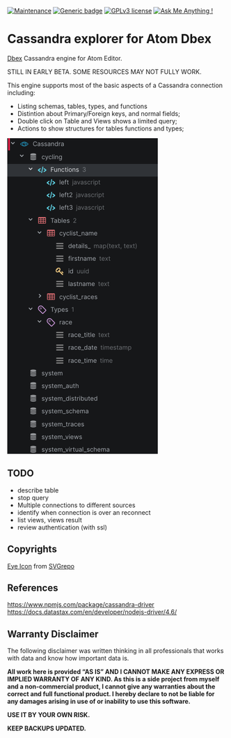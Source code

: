 [![Maintenance](https://img.shields.io/badge/Maintained%3F-yes-green.svg)](https://bitbucket.org/lbesson/ansi-colors)
[![Generic badge](https://img.shields.io/badge/Status-Early_BETA-red.svg)](https://shields.io/)
[![GPLv3 license](https://img.shields.io/badge/License-GPLv3-blue.svg)](http://perso.crans.org/besson/LICENSE.html)
[![Ask Me Anything !](https://img.shields.io/badge/Ask%20me-anything-1abc9c.svg)](https://GitHub.com/Naereen/ama)

# Cassandra explorer for Atom Dbex
[Dbex](https://github.com/marcelkohl/dbex) Cassandra engine for Atom Editor.

STILL IN EARLY BETA. SOME RESOURCES MAY NOT FULLY WORK.

This engine supports most of the basic aspects of a Cassandra connection including:

- Listing schemas, tables, types, and functions
- Distintion about Primary/Foreign keys, and normal fields;
- Double click on Table and Views shows a limited query;
- Actions to show structures for tables functions and types;

![Dbex MySQL engine for Atom Editor](https://github.com/marcelkohl/atom-dbex-cassandra/blob/main/samples/atom-cassandra-engine.png?raw=true)

## TODO

- describe table
- stop query
- Multiple connections to different sources
- identify when connection is over an reconnect
- list views, views result
- review authentication (with ssl)

## Copyrights
[Eye Icon](https://www.svgrepo.com/svg/53299/eye) from [SVGrepo](https://www.svgrepo.com/)

## References
https://www.npmjs.com/package/cassandra-driver
https://docs.datastax.com/en/developer/nodejs-driver/4.6/

## Warranty Disclaimer
The following disclaimer was written thinking in all professionals that works with data and know how important data is.

**All work here is provided ​“AS IS” AND I CANNOT MAKE ANY EXPRESS OR IMPLIED WARRANTY OF ANY KIND. As this is a side project from myself and a non-commercial product, I cannot give any warranties about the correct and full functional product. I hereby declare to not be liable for any damages arising in use of or inability to use this software.**

**USE IT BY YOUR OWN RISK.**

**KEEP BACKUPS UPDATED.**
